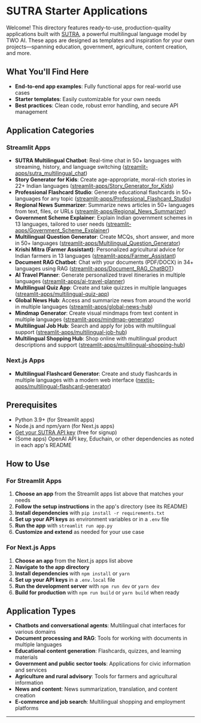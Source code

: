 # SUTRA Starter Applications

Welcome! This directory features ready-to-use, production-quality applications built with [SUTRA](https://www.two.ai/sutra), a powerful multilingual language model by TWO AI. These apps are designed as templates and inspiration for your own projects—spanning education, government, agriculture, content creation, and more.

## What You'll Find Here

- **End-to-end app examples**: Fully functional apps for real-world use cases
- **Starter templates**: Easily customizable for your own needs
- **Best practices**: Clean code, robust error handling, and secure API management

## Application Categories

### Streamlit Apps

- **SUTRA Multilingual Chatbot**: Real-time chat in 50+ languages with streaming, history, and language switching ([streamlit-apps/sutra_multilingual_chat](streamlit-apps/sutra_multilingual_chat/))
- **Story Generator for Kids**: Create age-appropriate, moral-rich stories in 22+ Indian languages ([streamlit-apps/Story_Generator_for_Kids](streamlit-apps/Story_Generator_for_Kids/))
- **Professional Flashcard Studio**: Generate educational flashcards in 50+ languages for any topic ([streamlit-apps/Professional_Flashcard_Studio](streamlit-apps/Professional_Flashcard_Studio/))
- **Regional News Summarizer**: Summarize news articles in 50+ languages from text, files, or URLs ([streamlit-apps/Regional_News_Summarizer](streamlit-apps/Regional_News_Summarizer/))
- **Government Scheme Explainer**: Explain Indian government schemes in 13 languages, tailored to user needs ([streamlit-apps/Government_Scheme_Explainer](streamlit-apps/Government_Scheme_Explainer/))
- **Multilingual Question Generator**: Create MCQs, short answer, and more in 50+ languages ([streamlit-apps/Multilingual_Question_Generator](streamlit-apps/Multilingual_Question_Generator/))
- **Krishi Mitra (Farmer Assistant)**: Personalized agricultural advice for Indian farmers in 13 languages ([streamlit-apps/Farmer_Assistant](streamlit-apps/Farmer_Assistant/))
- **Document RAG Chatbot**: Chat with your documents (PDF/DOCX) in 34+ languages using RAG ([streamlit-apps/Document_RAG_ChatBOT](streamlit-apps/Document_RAG_ChatBOT/))
- **AI Travel Planner**: Generate personalized travel itineraries in multiple languages ([streamlit-apps/ai-travel-planner](streamlit-apps/ai-travel-planner/))
- **Multilingual Quiz App**: Create and take quizzes in multiple languages ([streamlit-apps/multilingual-quiz-app](streamlit-apps/multilingual-quiz-app/))
- **Global News Hub**: Access and summarize news from around the world in multiple languages ([streamlit-apps/global-news-hub](streamlit-apps/global-news-hub/))
- **Mindmap Generator**: Create visual mindmaps from text content in multiple languages ([streamlit-apps/mindmap-generator](streamlit-apps/mindmap-generator/))
- **Multilingual Job Hub**: Search and apply for jobs with multilingual support ([streamlit-apps/multilingual-job-hub](streamlit-apps/multilingual-job-hub/))
- **Multilingual Shopping Hub**: Shop online with multilingual product descriptions and support ([streamlit-apps/multilingual-shopping-hub](streamlit-apps/multilingual-shopping-hub/))

### Next.js Apps

- **Multilingual Flashcard Generator**: Create and study flashcards in multiple languages with a modern web interface ([nextjs-apps/multilingual-flashcard-generator](nextjs-apps/multilingual-flashcard-generator/))


## Prerequisites

- Python 3.9+ (for Streamlit apps)
- Node.js and npm/yarn (for Next.js apps)
- [Get your SUTRA API key](https://www.two.ai/sutra/api) (free for signup)
- (Some apps) OpenAI API key, Educhain, or other dependencies as noted in each app's README

## How to Use

### For Streamlit Apps

1. **Choose an app** from the Streamlit apps list above that matches your needs
2. **Follow the setup instructions** in the app's directory (see its README)
3. **Install dependencies** with `pip install -r requirements.txt`
4. **Set up your API keys** as environment variables or in a `.env` file
5. **Run the app** with `streamlit run app.py`
6. **Customize and extend** as needed for your use case

### For Next.js Apps

1. **Choose an app** from the Next.js apps list above
2. **Navigate to the app directory**
3. **Install dependencies** with `npm install` or `yarn`
4. **Set up your API keys** in a `.env.local` file
5. **Run the development server** with `npm run dev` or `yarn dev`
6. **Build for production** with `npm run build` or `yarn build` when ready

## Application Types

- **Chatbots and conversational agents**: Multilingual chat interfaces for various domains
- **Document processing and RAG**: Tools for working with documents in multiple languages
- **Educational content generation**: Flashcards, quizzes, and learning materials
- **Government and public sector tools**: Applications for civic information and services
- **Agriculture and rural advisory**: Tools for farmers and agricultural information
- **News and content**: News summarization, translation, and content creation
- **E-commerce and job search**: Multilingual shopping and employment platforms

---

